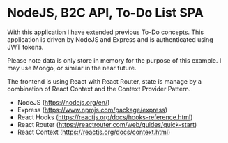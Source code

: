 # NodeJS, B2C API, To-Do List SPA

With this application I have extended previous To-Do concepts. This application is driven by NodeJS and Express and is authenticated using JWT tokens.

Please note data is only store in memory for the purpose of this example. I may use Mongo, or similar in the near future.

The frontend is using React with React Router, state is manage by a combination of React Context and the Context Provider Pattern.

- NodeJS (https://nodejs.org/en/)
- Express (https://www.npmjs.com/package/express)
- React Hooks (https://reactjs.org/docs/hooks-reference.html)
- React Router (https://reactrouter.com/web/guides/quick-start)
- React Context (https://reactjs.org/docs/context.html)